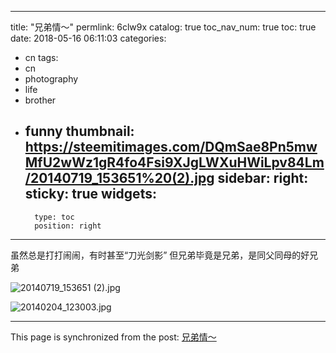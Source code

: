 
---
title: "兄弟情～"
permlink: 6clw9x
catalog: true
toc_nav_num: true
toc: true
date: 2018-05-16 06:11:03
categories:
- cn
tags:
- cn
- photography
- life
- brother
- funny
thumbnail: https://steemitimages.com/DQmSae8Pn5mwMfU2wWz1gR4fo4Fsi9XJgLWXuHWiLpv84Lm/20140719_153651%20(2).jpg
sidebar:
    right:
        sticky: true
widgets:
    -
        type: toc
        position: right
---


虽然总是打打闹闹，有时甚至“刀光剑影”
但兄弟毕竟是兄弟，是同父同母的好兄弟

![20140719_153651 (2).jpg](https://steemitimages.com/DQmSae8Pn5mwMfU2wWz1gR4fo4Fsi9XJgLWXuHWiLpv84Lm/20140719_153651%20(2).jpg)

![20140204_123003.jpg](https://steemitimages.com/DQmaR2yhrDZZLfbnz8H3p9pDm2c5XECbmgZjFtnQkVq34Wx/20140204_123003.jpg)

- - -

This page is synchronized from the post: [兄弟情～](https://steemit.com/@andrewma/6clw9x)
